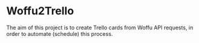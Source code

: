 # Woffu2Trello
The aim of this project is to create Trello cards from Woffu API requests, in order to automate (schedule) this process.
